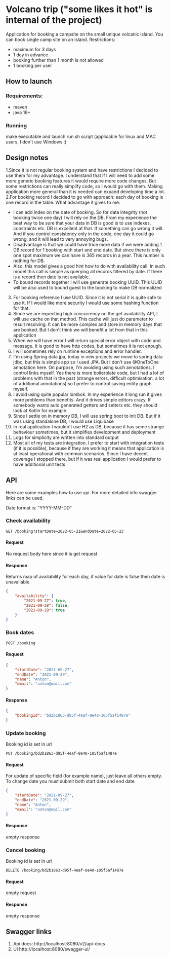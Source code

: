 # Volcano trip ("some likes it hot" is internal of the project)
 
Application for booking a campsite on the small unique volcanic island.
You can book single camp site on an island.
Restrictions:
- maximum for 3 days
- 1 day in advance
- booking further than 1 month is not allowed
- 1 booking per user


## How to launch
### Requirements:
- maven
- java 16+
### Running
make executable and launch run.sh script (applicable for linux and MAC users, I don't use Windows :)


## Design notes
1.Since it is not regular booking system and have restrictions I decided to use them for my advantage. 
I understand that if I will need to add some more generic booking features it would require more code changes.
But some restrictions can really simplify code, so I would go with them.
Making application more general than it is needed can expand developing time a lot.
2.For booking record I decided to go with approach: each day of booking is one record in the table.
What advantage it gives to me:
- I can add index on the date of booking. So for data integrity (not booking twice one day) I will rely on the DB.
 From my experience the best way to be sure that your data in DB is good is to use indexes, constraints etc. DB is excellent at that.
 If something can go wrong it will. And if you control consistency only in the code, one day it could go wrong,
 and it will lead to very annoying bugs.
- Disadvantage is that we could have trice more data if we were adding 1 DB record for 1 booking with start and end date.
But since there is only one spot maximum we can have is 365 records in a year. This number is nothing for DB.
- Also, this model gives a good hint how to do with availability call. In such model this call is simple as querying 
 all records filtered by date. If there is a record then date is not available.
- To bound records together I will use generate booking UUID. This UUID will be also used to bound guest to the booking
to make DB normalized
3. For booking reference I use UUID. Since it is not serial it is quite safe to use it. If I would like more security
 I would use some hashing function for that.
4. Since we are expecting high concurrency on the get availability API, I will use cache on that method. 
This cache will just do parameter to result resolving. It can be more complex and store in memory days that are booked.
But I don't think we will benefit a lot from that in this application
5. When we will have error I will return special error object with code and message. It is good to have http codes,
but sometimes it is not enough.
6. I will sometimes rely on runtime exceptions and error handler. 
7. I'm using Spring data jpa, today in new projects we move to spring data jdbc, but this is simple app so I used JPA.
But I don't use @OneToOne annotation here. On purpose, I'm avoiding using such annotations. I control links myself.
Yes there is more boilerplate code, but I had a lot of problems with that in the past (strange errors, difficult optimisation,
 a lot of additional annotations) so I prefer to control saving entity graph myself.
8. I avoid using quite popular lombok. In my experience it long run it gives more problems than benefits. 
And it drives simple editors crazy. If somebody wants auto generated getters and setters etc. they should look at Kotlin for example.
9. Since I settle on in memory DB, I will use spring boot to init DB. But if it was using standalone DB, I would use
Liquibase
10. In real application I wouldn't use H2 as DB, because it has some strange behaviour sometimes, but it simplifies
development and deployment
11. Logs for simplicity are written into standard output
12. Most all of my tests are integration. I prefer to start with integration tests (if it is possible),
because if they are working it means that application is at least operational with common scenarios.
Since I have decent coverage I stopped there, but if it was real application I would prefer to have additional
unit tests

## API
Here are some examples how to use api. For more detailed info swagger links can be used.

Date format is: "YYYY-MM-DD"
### Check availability
`GET /booking?startDate=2022-05-21&endDate=2022-05-23`
#### Request
No request body here since it is get request
#### Response
Returns map of availability for each day, if value for date is false then date is unavailable
```json
{
    "availability": {
        "2021-09-27": true,
        "2021-09-28": false,
        "2021-09-29": true
    }
}
```

### Book dates
`POST /booking`
#### Request
```json
{
	"startDate": "2021-09-27",
	"endDate": "2021-09-29",
	"name": "Anton",
	"email": "anton@mail.com"
}
```
#### Response
```json
{
    "bookingId": "bd2b1863-d95f-4eaf-8e40-105f5af1487e"
}
```

### Update booking
Booking id is set in url

`PUT /booking/bd2b1863-d95f-4eaf-8e40-105f5af1487e`
#### Request
For update of specific field (for example name), just leave all others empty. To change date you must submit both 
start date and end date
```json
{
	"startDate": "2021-09-27",
	"endDate": "2021-09-29",
	"name": "Anton",
	"email": "anton@mail.com"
}
```
#### Response
empty response

### Cancel booking
Booking id is set in url

`DELETE /booking/bd2b1863-d95f-4eaf-8e40-105f5af1487e`
#### Request
empty request
#### Response
empty response

## Swagger links
1. Api docs: http://localhost:8080/v2/api-docs
2. UI http://localhost:8080/swagger-ui/